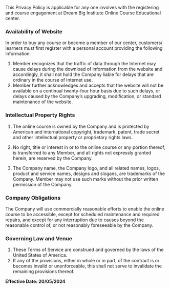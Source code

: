 This Privacy Policy is applicable for any one involves with the registering and course engagement at Dream Big Institute Online Course Educational center.

### Availability of Website

In order to buy any course or become a member of our center, customers/ learners must first register with a personal account providing the following information:

1.  Member recognizes that the traffic of data through the Internet may cause delays
    during the download of information from the website and accordingly, it shall not hold the Company liable for delays that are ordinary in the course of Internet use.
2.  Member further acknowledges and accepts that the website will not be available on a continual twenty-four hour basis due to such delays, or delays caused by the Company’s upgrading, modification, or standard maintenance of the website.

### Intellectual Property Rights

1.  The online course is owned by the Company and is protected by American and international copyright, trademark, patent, trade secret and other intellectual property or proprietary rights laws.

2.  No right, title or interest in or to the online course or any portion thereof, is transferred to any Member, and all rights not expressly granted herein, are reserved by the Company.

3.  The Company name, the Company logo, and all related names, logos, product and service names, designs
    and slogans, are trademarks of the Company. Member may not use such marks
    without the prior written permission of the Company.

### Company Obligations

The Company will use commercially reasonable efforts to enable the online course to be accessible, except for scheduled maintenance and required repairs, and except for any interruption due to causes beyond the reasonable control of, or not reasonably foreseeable by the Company.

### Governing Law and Venue

1.  These Terms of Service are construed and governed by the laws of the United States of America.
2.  If any of the provisions, either in whole or in part, of the contract is or becomes invalid or unenforceable, this shall not serve to invalidate the remaining provisions thereof.

**Effective Date: 20/05/2024**
